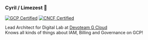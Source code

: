 ### Cyril / Limezest 🍋

[![GCP Certified][GCP Badge]][GCP Credentials]
[![CNCF Certified][CNCF Badge]][CNCF Credentials]
  
Lead Architect for Digital Lab at [Devoteam G Cloud](https://gcloud.devoteam.com/)  
Knows all kinds of things about IAM, Billing and Governance on GCP!

<!--
More about me:
- [Resume](https://github.com/Limezest/Limezest/blob/main/about/resume.md)
- [Projects](https://github.com/Limezest/Limezest/blob/main/about/projects.md)
- In need of inspiration for [Medium](https://medium.com/@cyril.sabourault) articles!
-->

[GCP Badge]: https://img.shields.io/static/v1?label=GCP%20Certified&message=6x&color=green
[GCP Credentials]: https://www.credential.net/profile/cyrilsabourault/wallet
[CNCF Badge]: https://img.shields.io/static/v1?label=CNCF%20Certified&message=1x&color=blue
[CNCF Credentials]: https://www.credential.net/984b545f-3c0f-4c2e-b79a-cfb9a1d94589?username=cyrilsabourault
